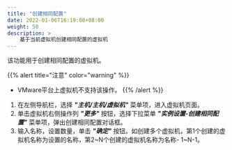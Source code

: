 ```yaml
---
title: "创建相同配置"
date: 2022-01-06T16:19:08+08:00
weight: 50
description: >
    基于当前虚拟机创建相同配置的虚拟机
---
```


该功能用于创建相同配置的虚拟机。

{{% alert title="注意" color="warning" %}}
- VMware平台上虚拟机不支持该操作。
{{% /alert %}}

1. 在左侧导航栏，选择 **_"主机/主机/虚拟机"_** 菜单项，进入虚拟机页面。
2. 单击虚拟机右侧操作列 **_"更多"_** 按钮，选择下拉菜单 **_"实例设置-创建相同配置"_** 菜单项，弹出创建相同配置对话框。
2. 输入名称，设置数量，单击 **_"确定"_** 按钮。如创建多个虚拟机，第1个创建的虚拟机名称为设置的名称，第2~N个创建的虚拟机名称为名称- 1~N-1。